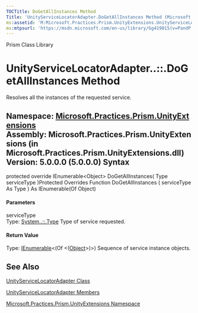 ```yaml
---
TOCTitle: DoGetAllInstances Method
Title: 'UnityServiceLocatorAdapter.DoGetAllInstances Method (Microsoft.Practices.Prism.UnityExtensions)'
ms:assetid: 'M:Microsoft.Practices.Prism.UnityExtensions.UnityServiceLocatorAdapter.DoGetAllInstances(System.Type)'
ms:mtpsurl: 'https://msdn.microsoft.com/en-us/library/Gg419015(v=PandP.50)'
---
```


Prism Class Library

UnityServiceLocatorAdapter..::.DoGetAllInstances Method
=======================================================

Resolves all the instances of the requested service.

**Namespace:** [Microsoft.Practices.Prism.UnityExtensions](https://msdn.microsoft.com/n:microsoft.practices.prism.unityextensions)
**Assembly:** Microsoft.Practices.Prism.UnityExtensions (in Microsoft.Practices.Prism.UnityExtensions.dll) Version: 5.0.0.0 (5.0.0.0)
Syntax
------

<span id="syntaxToggle"></span>protected override IEnumerable&lt;Object&gt; DoGetAllInstances( Type serviceType )Protected Overrides Function DoGetAllInstances ( serviceType As Type ) As IEnumerable(Of Object)
#### Parameters

serviceType  
Type: [System..::.Type](http://msdn2.microsoft.com/en-us/library/42892f65)
Type of service requested.

#### Return Value

Type: [IEnumerable](http://msdn2.microsoft.com/en-us/library/9eekhta0)&lt;(Of &lt;([Object](http://msdn2.microsoft.com/en-us/library/e5kfa45b)&gt;)&gt;)
Sequence of service instance objects.

See Also
--------

<span id="seeAlsoToggle"></span>
[UnityServiceLocatorAdapter Class](https://msdn.microsoft.com/t:microsoft.practices.prism.unityextensions.unityservicelocatoradapter)

[UnityServiceLocatorAdapter Members](https://msdn.microsoft.com/allmembers.t:microsoft.practices.prism.unityextensions.unityservicelocatoradapter)

[Microsoft.Practices.Prism.UnityExtensions Namespace](https://msdn.microsoft.com/n:microsoft.practices.prism.unityextensions)
